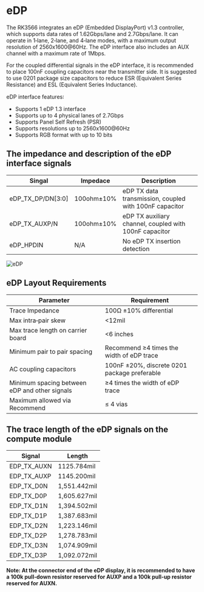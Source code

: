 ﻿---
sidebar_label: 'eDP'
sidebar_position: 10
---

# eDP

The RK3566 integrates an eDP (Embedded DisplayPort) v1.3 controller, which supports data rates of 1.62Gbps/lane and 2.7Gbps/lane. It can operate in 1‑lane, 2‑lane, and 4‑lane modes, with a maximum output resolution of 2560x1600@60Hz. The eDP interface also includes an AUX channel with a maximum rate of 1Mbps.

For the coupled differential signals in the eDP interface, it is recommended to place 100nF coupling capacitors near the transmitter side. It is suggested to use 0201 package size capacitors to reduce ESR (Equivalent Series Resistance) and ESL (Equivalent Series Inductance).

eDP interface features꞉
  - Supports 1 eDP 1.3 interface
  - Supports up to 4 physical lanes of 2.7Gbps
  - Supports Panel Self Refresh (PSR)
  - Supports resolutions up to 2560x1600@60Hz
  - Supports RGB format with up to 10 bits

## The impedance and description of the eDP interface signals  

|Singal |   Impedace   |    Description   |
|------|--------------|--------------|
|eDP_TX_DP/DN[3꞉0]|  100ohm±10%  |  eDP TX data transmission, coupled with 100nF capacitor  |
|eDP_TX_AUXP/N|  100ohm±10%  |     eDP TX auxiliary channel, coupled with 100nF capacitor   |
|eDP_HPDIN|  N/A   |   No eDP TX insertion detection  |

![eDP](/img/cm3/edp-design.webp)

## eDP Layout Requirements
  
|  Parameter                       |        Requirement  |
|----------------------------------|---------------------|
|Trace Impedance   | 100Ω ±10% differential  |
|Max intra‑pair skew   |  <12mil        |
|Max trace length on carrier board  | <6 inches  |   
|Minimum pair to pair spacing   |   Recommend ≥4 times the width of eDP trace   |
|AC coupling capacitors        |   100nF ±20%, discrete 0201 package preferable  |
|Minimum spacing between eDP and other signals  |  ≥4 times the width of eDP trace   |
|Maximum allowed via Recommend  | ≤ 4 vias  |

## The trace length of the eDP signals on the compute module

|Signal   |     Length     |
|---------|---------------|
|EDP_TX_AUXN |1125.784mil|  
|EDP_TX_AUXP |1145.200mil|
|EDP_TX_D0N |1,551.442mil|
|EDP_TX_D0P |1,605.627mil|
|EDP_TX_D1N |1,394.502mil|
|EDP_TX_D1P |1,387.683mil|
|EDP_TX_D2N |1,223.146mil|
|EDP_TX_D2P |1,278.783mil|
|EDP_TX_D3N |1,074.909mil|
|EDP_TX_D3P |1,092.072mil|

**Note: At the connector end of the eDP display, it is recommended to have a 100k pull‑down resistor reserved for AUXP and a 100k pull‑up resistor reserved for AUXN.**
